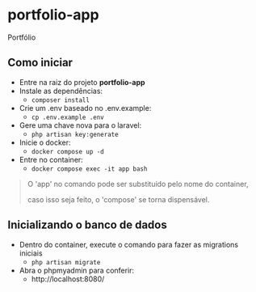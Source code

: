 # portfolio-app
Portfólio

## Como iniciar
- Entre na raiz do projeto **portfolio-app**
- Instale as dependências: 
  - ``composer install``
- Crie um .env baseado no .env.example:
  - ``cp .env.example .env``
- Gere uma chave nova para o laravel:
  - ``php artisan key:generate``
- Inicie o docker:
  - ``docker compose up -d``
- Entre no container:
  - ``docker compose exec -it app bash``
> O 'app' no comando pode ser substituído pelo nome do container,
>
> caso isso seja feito, o 'compose' se torna dispensável.


## Inicializando o banco de dados
- Dentro do container, execute o comando para fazer as migrations iniciais
  - ``php artisan migrate``
- Abra o phpmyadmin para conferir:
  - http://localhost:8080/
